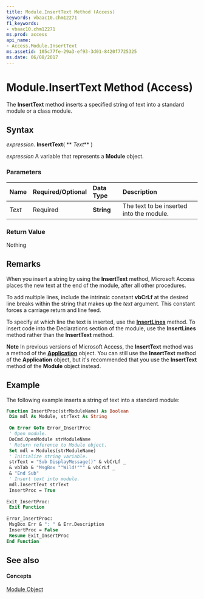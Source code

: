 ```yaml
---
title: Module.InsertText Method (Access)
keywords: vbaac10.chm12271
f1_keywords:
- vbaac10.chm12271
ms.prod: access
api_name:
- Access.Module.InsertText
ms.assetid: 105c77fe-29a3-ef93-3d01-8420f7725325
ms.date: 06/08/2017
---
```



# Module.InsertText Method (Access)

The  **InsertText** method inserts a specified string of text into a standard module or a class module.


## Syntax

 _expression_. **InsertText**( ** _Text_** )

 _expression_ A variable that represents a **Module** object.


### Parameters



|**Name**|**Required/Optional**|**Data Type**|**Description**|
|:-----|:-----|:-----|:-----|
| _Text_|Required|**String**|The text to be inserted into the module.|

### Return Value

Nothing


## Remarks

When you insert a string by using the  **InsertText** method, Microsoft Access places the new text at the end of the module, after all other procedures.

To add multiple lines, include the intrinsic constant **vbCrLf** at the desired line breaks within the string that makes up the _text_ argument. This constant forces a carriage return and line feed.

To specify at which line the text is inserted, use the  **[InsertLines](module-insertlines-method-access.md)** method. To insert code into the Declarations section of the module, use the **InsertLines** method rather than the **InsertText** method.




 **Note**  In previous versions of Microsoft Access, the  **InsertText** method was a method of the **[Application](application-object-access.md)** object. You can still use the **InsertText** method of the **Application** object, but it's recommended that you use the **InsertText** method of the **Module** object instead.


## Example

The following example inserts a string of text into a standard module:


```vb
Function InsertProc(strModuleName) As Boolean 
 Dim mdl As Module, strText As String 
 
 On Error GoTo Error_InsertProc 
 ' Open module. 
 DoCmd.OpenModule strModuleName 
 ' Return reference to Module object. 
 Set mdl = Modules(strModuleName) 
 ' Initialize string variable. 
 strText = "Sub DisplayMessage()" & vbCrLf _ 
 & vbTab & "MsgBox ""Wild!""" & vbCrLf _ 
 & "End Sub" 
 ' Insert text into module. 
 mdl.InsertText strText 
 InsertProc = True 
 
Exit_InsertProc: 
 Exit Function 
 
Error_InsertProc: 
 MsgBox Err & ": " & Err.Description 
 InsertProc = False 
 Resume Exit_InsertProc 
End Function
```


## See also


#### Concepts


[Module Object](module-object-access.md)

